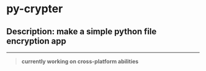 # py-crypter

## **Description:** make a simple python file encryption app

---
> **currently working on cross-platform abilities**